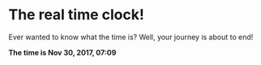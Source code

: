 # The real time clock!

Ever wanted to know what the time is? Well, your journey is about to end!

**The time is Nov 30, 2017, 07:09**